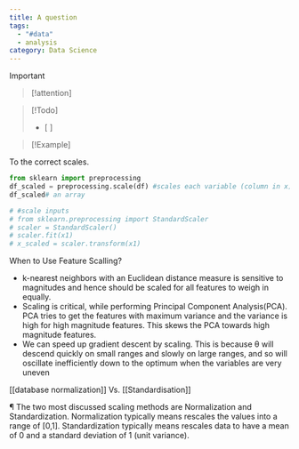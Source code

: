 ```yaml
---
title: A question
tags:
  - "#data"
  - analysis
category: Data Science
---
```



>[!important]
> 


>[!attention]
>


>[!Todo]
>- [ ] 


>[!Example]
>




To the correct scales.

```python
from sklearn import preprocessing
df_scaled = preprocessing.scale(df) #scales each variable (column in x) with respect to itself
df_scaled# an array
```



```python
# #scale inputs
# from sklearn.preprocessing import StandardScaler
# scaler = StandardScaler()
# scaler.fit(x1)
# x_scaled = scaler.transform(x1)
```


When to Use Feature Scalling? 

- k-nearest neighbors with an Euclidean distance measure is sensitive to magnitudes and hence should be scaled for all features to weigh in equally. 
- Scaling is critical, while performing Principal Component Analysis(PCA). PCA tries to get the features with maximum variance and the variance is high for high magnitude features. This skews the PCA towards high magnitude features.
- We can speed up gradient descent by scaling. This is because θ will descend quickly on small ranges and slowly on large ranges, and so will oscillate inefficiently down to the optimum when the variables are very uneven

[[database normalization]] Vs. [[Standardisation]]

¶ The two most discussed scaling methods are Normalization and Standardization. Normalization typically means rescales the values into a range of [0,1]. Standardization typically means rescales data to have a mean of 0 and a standard deviation of 1 (unit variance).